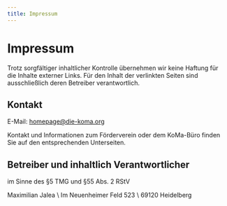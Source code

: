 ```yaml
---
title: Impressum
---
```


# Impressum

Trotz sorgfältiger inhaltlicher Kontrolle übernehmen wir keine Haftung für die Inhalte externer Links. Für den Inhalt der verlinkten Seiten sind ausschließlich deren Betreiber verantwortlich.

## Kontakt

E-Mail: <homepage@die-koma.org>

Kontakt und Informationen zum Förderverein oder dem KoMa-Büro finden Sie auf den entsprechenden Unterseiten.

## Betreiber und inhaltlich Verantwortlicher

im Sinne des §5 TMG und §55 Abs. 2 RStV

Maximilian Jalea \\
Im Neuenheimer Feld 523 \\
69120 Heidelberg
